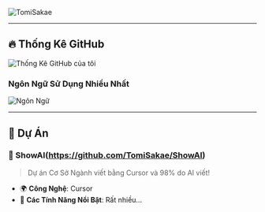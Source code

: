 ![TomiSakae](https://count.getloli.com/@TomiSakae?theme=rule34)

---

## 🔥 Thống Kê GitHub

![Thống Kê GitHub của tôi](https://github-readme-stats.vercel.app/api?username=TomiSakae&show_icons=true&count_private=true&hide=prs&theme=radical)

### Ngôn Ngữ Sử Dụng Nhiều Nhất
![Ngôn Ngữ](https://github-readme-stats.vercel.app/api/top-langs/?username=TomiSakae&layout=compact&theme=radical)

---

## 📂 Dự Án

### 🚀 ShowAI(https://github.com/TomiSakae/ShowAI)
> Dự án Cơ Sở Ngành viết bằng Cursor và 98% do AI viết!

- 🌍 **Công Nghệ**: Cursor
- 🌟 **Các Tính Năng Nổi Bật**: Rất nhiều...
